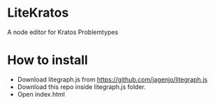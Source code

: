 # LiteKratos
A node editor for Kratos Problemtypes

# How to install
- Download litegraph.js from https://github.com/jagenjo/litegraph.js
- Download this repo inside litegraph.js folder.
- Open index.html

